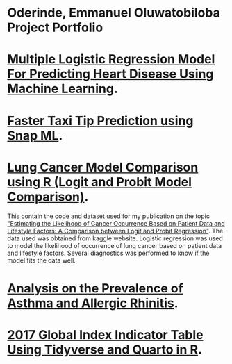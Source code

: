 # Oderinde, Emmanuel Oluwatobiloba Project Portfolio
# [Multiple Logistic Regression Model For Predicting Heart Disease Using Machine Learning](https://colab.research.google.com/drive/1IoPOoKgyFBaGPs2j2YKpTjCMDISMng8m?usp=sharing).
# [Faster Taxi Tip Prediction using Snap ML](https://colab.research.google.com/drive/16mCs8dC8Jy9GfLL-Mw7A9qXrnV88zgmH?usp=sharing).
# [Lung Cancer Model Comparison using R (Logit and Probit Model Comparison)](https://github.com/oderinde300/Lung-cancer).
This contain the code and dataset used for my publication on the topic ["Estimating the Likelihood of Cancer Occurrence Based on Patient Data and Lifestyle Factors: A Comparison between Logit and Probit Regression"](https://www.oalib.com/paper/6831526). The data used was obtained from kaggle website. Logistic regression was used to model the likelihood of occurrence of lung cancer based on patient data and lifestyle factors. Several diagnostics was performed to know if the model fits the data well.
# [Analysis on the Prevalence of Asthma and Allergic Rhinitis](https://github.com/oderinde300/Asthma-prevalence).
# [2017 Global Index Indicator Table Using Tidyverse and Quarto in R](https://github.com/oderinde300/Quarto-Projects/blob/main/Tidyverse%20Project.pdf).
